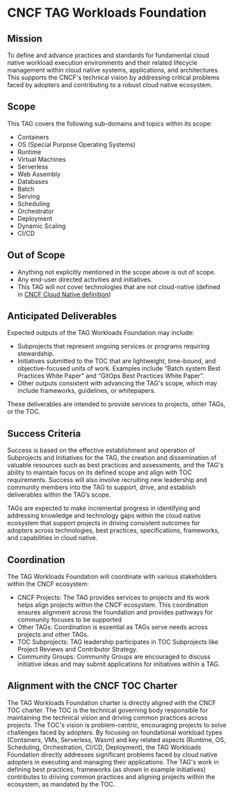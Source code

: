 # CNCF TAG Workloads Foundation

## Mission

To define and advance practices and standards for fundamental cloud native workload execution environments and their related lifecycle management within cloud native systems, applications, and architectures. This supports the CNCF's technical vision by addressing critical problems faced by adopters and contributing to a robust cloud native ecosystem.

## Scope

This TAG covers the following sub-domains and topics within its scope:

- Containers
- OS (Special Purpose Operating Systems)
- Runtime
- Virtual Machines
- Serverless
- Web Assembly
- Databases
- Batch
- Serving
- Scheduling
- Orchestrator
- Deployment
- Dynamic Scaling
- CI/CD

## Out of Scope

- Anything not explicitly mentioned in the scope above is out of scope.
- Any end-user directed activities and initiatives.
- This TAG will not cover technologies that are not cloud-native (defined in [CNCF Cloud Native definition](https://github.com/cncf/toc/blob/main/DEFINITION.md))

## Anticipated Deliverables

Expected outputs of the TAG Workloads Foundation may include:

- Subprojects that represent ongoing services or programs requiring stewardship.
- Initiatives submitted to the TOC that are lightweight, time-bound, and objective-focused units of work. Examples include “Batch system Best Practices White Paper” and “GitOps Best Practices White Paper”.
- Other outputs consistent with advancing the TAG's scope, which may include frameworks, guidelines, or whitepapers.

These deliverables are intended to provide services to projects, other TAGs, or the TOC.

## Success Criteria

Success is based on the effective establishment and operation of Subprojects and Initiatives for the TAG, the creation and dissemination of valuable resources such as best practices and assessments, and the TAG's ability to maintain focus on its defined scope and align with TOC requirements. Success will also involve recruiting new leadership and community members into the TAG to support, drive, and establish deliverables within the TAG’s scope.

TAGs are expected to make incremental progress in identifying and addressing knowledge and technology gaps within the cloud native ecosystem that support projects in driving consistent outcomes for adopters across technologies, best practices, specifications, frameworks, and capabilities in cloud native.

## Coordination

The TAG Workloads Foundation will coordinate with various stakeholders within the CNCF ecosystem:

- CNCF Projects: The TAG provides services to projects and its work helps align projects within the CNCF ecosystem. This coordination ensures alignment across the foundation and provides pathways for community focuses to be supported
- Other TAGs: Coordination is essential as TAGs serve needs across projects and other TAGs.
- TOC Subprojects: TAG leadership participates in TOC Subprojects like Project Reviews and Contributor Strategy.
- Community Groups: Community Groups are encouraged to discuss initiative ideas and may submit applications for initiatives within a TAG.

## Alignment with the CNCF TOC Charter

The TAG Workloads Foundation charter is directly aligned with the CNCF TOC charter. The TOC is the technical governing body responsible for maintaining the technical vision and driving common practices across projects. The TOC's vision is problem-centric, encouraging projects to solve challenges faced by adopters. By focusing on foundational workload types (Containers, VMs, Serverless, Wasm) and key related aspects (Runtime, OS, Scheduling, Orchestration, CI/CD, Deployment), the TAG Workloads Foundation directly addresses significant problems faced by cloud native adopters in executing and managing their applications. The TAG's work in defining best practices, frameworks (as shown in example initiatives) contributes to driving common practices and aligning projects within the ecosystem, as mandated by the TOC.
